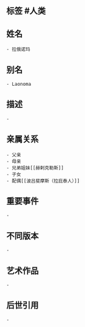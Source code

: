 ## 标签  #人类
## 姓名
	- 拉俄诺玛
## 别名
	- Laonoma
## 描述
	-
## 亲属关系
	- 父亲
	- 母亲
	- 兄弟姐妹[[赫剌克勒斯]]
	- 子女
	- 配偶[[波吕斐摩斯（拉庇泰人）]]
## 重要事件
	-
## 不同版本
	-
## 艺术作品
	-
## 后世引用
	-

